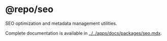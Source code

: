 # @repo/seo

SEO optimization and metadata management utilities.

Complete documentation is available in
[../../apps/docs/packages/seo.mdx](../../apps/docs/packages/seo.mdx).
